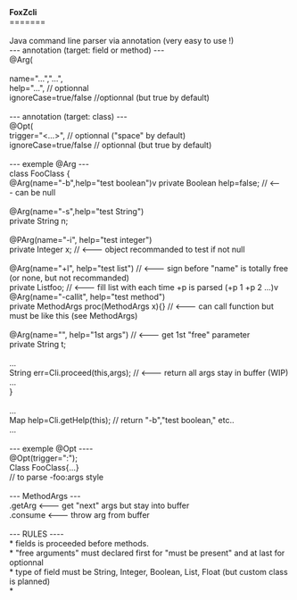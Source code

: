 <html>
<b>FoxZcli</b><br>
=======<br>
<br>Java command line parser via annotation (very easy to use !)
<br>--- annotation (target: field or method) --- <br>
@Arg(<br>
<br>  name="...","...",<br>
  help="...", // optionnal<br>
  ignoreCase=true/false //optionnal (but true by default)<br>
  <br>
--- annotation (target: class) --- <br>
@Opt(<br>
  trigger="<...>", // optionnal ("space" by default)<br>
  ignoreCase=true/false // optionnal (but true by default)<br>
<br>
--- exemple @Arg ---<br>
class FooClass {<br>
  @Arg(name="-b",help="test boolean")v
  private Boolean help=false; // <--- can be null<br>
  <br>
  @Arg(name="-s",help="test String")<br>
  private String n;<br>
  <br>
  @PArg(name="-i", help="test integer")<br>
  private Integer x;   // <--- object recommanded to test if not null<br>
  <br>
  @Arg(name="+l", help="test list") // <--- sign before "name" is totally free (or none, but not recommanded)<br>
  private List<String>foo; // <--- fill list with each time +p is parsed (+p 1 +p 2 ...)v
  <br>
  @Arg(name="-callit", help="test method") <br>
  private MethodArgs proc(MethodArgs x){} // <--- can call function but must be like this (see MethodArgs)<br>
  <br>
  @Arg(name="", help="1st args") // <--- get 1st "free" parameter<br>
  private String t;<br>
  <br>
  ...<br>
  String err=Cli.proceed(this,args); // <--- return all args stay in buffer (WIP)<br>
  ...<br>
}<br>
<br>
...<br>
Map<String, String> help=Cli.getHelp(this); // return "-b","test boolean," etc..<br>
...<br>
<br>
--- exemple @Opt ----<br>
@Opt(trigger=":");<br>
Class FooClass{...}<br>
// to parse -foo:args style<br>
<br>
--- MethodArgs ---<br>
.getArg <--- get "next" args but stay into buffer <br>
.consume <--- throw arg from buffer<br>
<br>
--- RULES ----<br>
* fields is proceeded before methods.<br>
* "free arguments" must declared first for "must be present" and at last for optionnal<br>
* type of field must be String, Integer, Boolean, List, Float (but custom class is planned)<br>
* </html>
